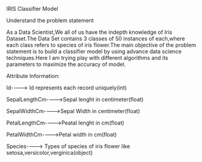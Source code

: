 IRIS Classifier Model

Understand the problem statement

As a Data Scientist,We all of us have the indepth knowledge of Iris Dataset.The Data Set contains 3 classes of 50 instances of each,where each class refers to species of iris flower.The main objective of the problem statement is to build a classifier model by using advance data science techniques.Here I am trying play with different algorithms and its parameters to maximize the accuracy of model.

Attribute Information:

Id----> Id represents each record uniquely(int)

SepalLengthCm---->Sepal lenght in centimeter(float)

SepalWidthCm---->Sepal Width in centimeter(float)

PetalLengthCm---->Peatal lenght in cm(float)

PetalWidthCm---->Petal width in cm(float)

Species----> Types of species of iris flower like setosa,versicolor,verginica(object)
